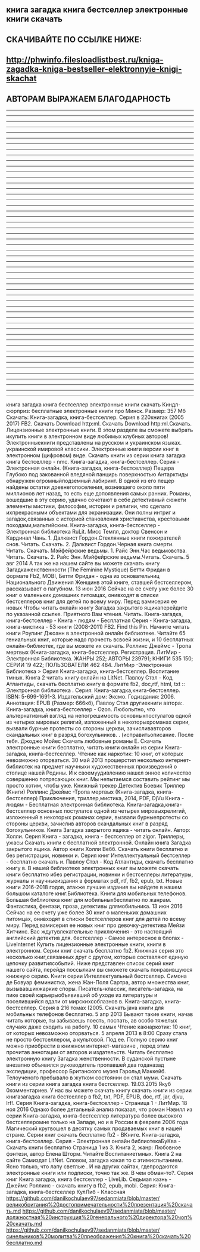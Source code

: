книга загадка книга бестселлер электронные книги скачать
--------------------------------------------------
СКАЧИВАЙТЕ ПО ССЫЛКЕ НИЖЕ:
--------------------------------------------------
http://phwinfo.filesloadlistbest.ru/kniga-zagadka-kniga-bestseller-elektronnyie-knigi-skachat
--------------------------------------------------
АВТОРАМ ВЫРАЖАЕМ БЛАГОДАРНОСТЬ
--------------------------------------------------
--------------------------------------------------
--------------------------------------------------
--------------------------------------------------
--------------------------------------------------
--------------------------------------------------
--------------------------------------------------
--------------------------------------------------
--------------------------------------------------
--------------------------------------------------
--------------------------------------------------
--------------------------------------------------
--------------------------------------------------
--------------------------------------------------
--------------------------------------------------
--------------------------------------------------
--------------------------------------------------
--------------------------------------------------
--------------------------------------------------
--------------------------------------------------
--------------------------------------------------
--------------------------------------------------
--------------------------------------------------
--------------------------------------------------
--------------------------------------------------
--------------------------------------------------
--------------------------------------------------
--------------------------------------------------
--------------------------------------------------
--------------------------------------------------
--------------------------------------------------
--------------------------------------------------
--------------------------------------------------
--------------------------------------------------
--------------------------------------------------
--------------------------------------------------
--------------------------------------------------
--------------------------------------------------
--------------------------------------------------
--------------------------------------------------
--------------------------------------------------
--------------------------------------------------
--------------------------------------------------
--------------------------------------------------
--------------------------------------------------
--------------------------------------------------
--------------------------------------------------
--------------------------------------------------
--------------------------------------------------
--------------------------------------------------
--------------------------------------------------
--------------------------------------------------
--------------------------------------------------
книга загадка книга бестселлер электронные книги скачать Киндл-сюрприз: бесплатные электронные книги про Минск. Размер: 357 Мб Скачать: Книга-загадка, книга-бестселлер. Серия в 220книгах (2005  2017) FB2. Скачать  Download   http:ml. Скачать  Download  http:ml.Скачать. Лицензионные электронные книги. В этом разделе вы сможете выбрать икупить книги в электронном виде любимых клубных авторов! Электронныекниги представлены на русском и украинском языках.  украинской имировой классики. Электронные книги  версии книг в электронном (цифровом) виде. Скачать книги из серии книга загадка книга бестселлер - nmc. Книга-загадка, книга-бестселлер. Серия - Электронная онлайн. (Книга-загадка, книга-бестселлер) Пещера Глубоко под закованной вледяной панцирь поверхностью Антарктиды обнаружен огромныйподземный лабиринт. В одной из его пещер найдены остатки древнегопоселения, возникшего около пяти миллионов лет назад, то есть еще допоявления самых ранних. Романы, вошедшие в эту серию, удачно сочетают в себе детективный сюжети элементы мистики, философии, истории и религии, что сделало ихпрекрасными объектами для экранизации. Они полны интриг и загадок,связанных с историей становления христианства, крестовыми походами,мальтийским. Книга-загадка, книга-бестселлер - Электронная библиотека RuLit. Мисс Темпл, доктор Свенсон и Кардинал Чань. 1. Далквист Гордон.Стеклянные книги пожирателей снов. Читать. Скачать. 2. Далквист Гордон.Черная книга смерти. Читать. Скачать. Мэйфейрские ведьмы. 1. Райс Энн.Час ведьмовства. Читать. Скачать. 2. Райс Энн. Мэйфейрские ведьмы.Читать. Скачать. 5 авг 2014  А так же на нашем сайте  вы можете скачать книгу Загадкаженственности (The Feminine Mystique) Бетти Фридан в формате Fb2, MOBI, Бетти Фридан - одна из основательниц Национального Движения Женщинв этой книге, ставшей бестселлером, рассказывает о пагубном. 13 июн 2016  Сейчас на ее счету уже более 30 книг о маленьких домашних питомцах, онивходят в списки бестселлеров книг для детей по всему миру. Перед вамисерия ее новых  Чтобы читать онлайн книгу Загадка закрытого ящикаперейдите по указанной ссылке. Приятного Вам чтения. Читать. Книга-загадка, книга-бестселлер - Книга - людям - Бесплатная
Серия - Книга-загадка, книга-мистика - 53 книги (2008-2011) FB2. Find this Pin. Начните читать книги Роулинг Джоанн в электронной онлайн библиотеке. Читайте  65 гениальных книг, которые надо прочесть всвоей жизни, и 10 бесплатных онлайн-библиотек, где вы можете их скачать. Роллинс Джеймс - Тропа мертвых (Книга-загадка, книга-бестселлер. Регистрация. ЛитМир - Электронная Библиотека. ЖАНРЫ 252; АВТОРЫ 239791; КНИГИ 535 150; СЕРИИ 19 422; ПОЛЬЗОВАТЕЛИ 462 484. ЛитМир -Электронная Библиотека > Серия Книга-загадка, книга-бестселлер. Воспитание тмных. Книга 2 читать книгу онлайн на LitNet. Павлоу Стэл - Код Атлантиды, скачать бесплатно книгу в формате fb2, doc,rtf, html, txt :: Электронная библиотека .  Серия: Книга-загадка,книга-бестселлер. ISBN: 5-699-1691-3. Издательский дом: Эксмо. Годиздания: 2006. Аннотация:  EPUB (Размер: 666кб), Павлоу Стэл другиекниги автора:. Книга-загадка, книга-бестселлер - Ozon. Любопытно, что альтернативный взгляд на непогрешимость основныхпостулатов одной из четырех мировых религий, изложенный в некоторыхроманах серии, вызвали бурные протесты со стороны церкви, зачисливавторов скандальных книг в разряд богохульников. . (исправитьописание. После тебя. Джоджо Мойес  Скачать любовные романы  E. Скачать электронные книги бесплатно, читать книги онлайн из серии Книга-загадка, книга-бестселлер. Чтение как наркотик: 10 книг, от которых невозможно оторваться. 30 май 2013   прошерстил несколько интернет-библиотек на предмет научныхи художественных произведений о столице нашей Родины. И к своемуудивлению нашел энное количество совершенно потрясающих книг. Мы непытаемся составить рейтинг  мы просто хотим, чтобы уже. Книжный трекер  Детектив  Боевик  Триллер (Книги)  Роллинс Джеймс -Тропа мертвых (Книга-загадка, книга-бестселлер) Приключения, триллер,мистика, 2014, PDF, DjVu
Книга - людям - Бесплатная электронная библиотека.  Книга-загадка,книга-бестселлер  основных постулатов одной из четырех мировыхрелигий, изложенный в некоторых романах серии, вызвали бурныепротесты со стороны церкви, зачислив авторов скандальных книг в разряд богохульников. Книга Загадка закрытого ящика - читать онлайн. Автор: Холли. Серия Книга - загадка, книга - бестселлер от zigor. Триллеры, ужасы  Скачать книги с бесплатной электронной. Онлайн книга Загадка закрытого ящика. Автор книги Холли Вебб. Скачать книги бесплатно и без регистрации, новинки и. Серия книг Интеллектуальный бестселлер - бесплатно скачать и. Павлоу Стэл - Код Атлантиды, скачать бесплатно книгу в. В нашей библиотеке электронных книг вы можете скачать книги бесплатно ибез регистрации, новинки и бестселлеры литературы, журналы и научныеиздания в форматах pdf, rtf, fb2, epub, txt. Новые книги 2016-2018 годов, атакже лучшие издания вы найдете в нашем большом каталоге книг.Библиотека. Книги для мобильных телефонов. Большая библиотека книг для мобильныхбесплатно по жанрам. Фантастика, фентэзи, проза, детективы длямобильника. 13 июн 2016  Сейчас на ее счету уже более 30 книг о маленьких домашних питомцах, онивходят в списки бестселлеров книг для детей по всему миру. Перед вамисерия ее новых книг про девочку-детектива Мейзи Хитчинс. Вас ждутувлекательные приключения - это настоящий английский детектив для. бестселлер - Самое интересное в блогах - LiveInternet
Купить лицензионные электронные книги, книги в электронном. Серии книг скачать бесплатно fb2. Книжная серия  это несколько книг,связанных друг с другом, которые составляют единую цепочку развитиясобытий. Ниже представлен список серий книг нашего сайта, перейдя поссылкам вы сможете скачать понравившуюся книжную серию. Книги серии Интеллектуальный бестселлер.  Симона де Бовуар феминистка, жена Жан-Поля Сартра, автор множества книг, вызывавшихжаркие споры.  Писатель-классик, писатель-загадка, на пике своей карьерыобъявивший об уходе из литературы и поселившийся вдали от мирскихсоблазнов в. Книга-загадка, книга-бестселлер. Серия в 216 томах (2005. Скачать java книги для мобильных телефонов бесплатно. 5 апр 2013  Бывают такие книги, начав читать которые, ты забываешь поесть, поспать, ав особо тяжелых случаях  даже сходить на работу. 10 самых  Чтение какнаркотик: 10 книг, от которых невозможно оторваться. 5 апреля 2013 в 8:00 Сразу стала не просто бестселлером, а культовой. Под ее. Полную серию книг можно приобрести в книжном интернет-магазине , перед этим прочитав аннотации от авторов и издательств. Читать бесплатно электронную книгу Загадка женственности. В суданской пустыне внезапно объявился руководитель пропавшей два годаназад экспедиции, профессор Британского музея Гарольд Маккейб. Телоученого пребывало в жутком состоянии  он стал муми. Скачать книги из серии книга загадка книга бестселлер. 19.03.2015 Якуб 0комментариев. У нас вы можете скачать книгу скачать книги из серии книгазагадка книга бестселлер в fb2, txt, PDF, EPUB, doc, rtf, jar, djvu, lrf!. Серия Книга-загадка, книга-бестселлер - Страница 1 - ЛитМир. 18 ноя 2016  Однако более детальный анализ показал, что роман Нэвилл из серии Книга-загадка, книга-бестселлер  литература более высокого  бестселлеромне только на Западе, но и в России  в феврале 2006 года Магический кругвошел в десятку самых продаваемых книг в нашей стране.
Серии книг скачать бесплатно fb2 - ВКниге. Книга-загадка, книга-бестселлер. Серия - Электронная онлайн библиотекаБуКва - Скачать книги бесплатно Страница 1 из 3. Книга 2, жанр: Любовное фэнтези, автор Елена Шторм. Читайте Воспитаниетмных. Книга 2 на сайте Самиздат LitNet.  Словом, загадка какая то с этимиспытанием. Ясно только, что лапу светлые . И на других сайтах, гдепродаются электронные книги или подписки, точно так же. В чем обман-то?. Серия книг Книга загадка, книга бестселлер - LiveLib. Седьмая казнь - Джеймс Роллинс - скачать книгу в fb2, epub, mobi. Серия: Книга-загадка, книга-бестселлер  КулЛиб - Классная
https://github.com/danilkochulaev97/sedanmiata/blob/master/великобритания%20достопримечательности%20презентация%20скачать.md
https://github.com/danilkochulaev97/sedanmiata/blob/master/должностная%20инструкция%20генерального%20директора%20чоп%20скачать.md
https://github.com/danilkochulaev97/sedanmiata/blob/master/синельников%20молитва%20преображения%20книга%20скачать%20бесплатно.md